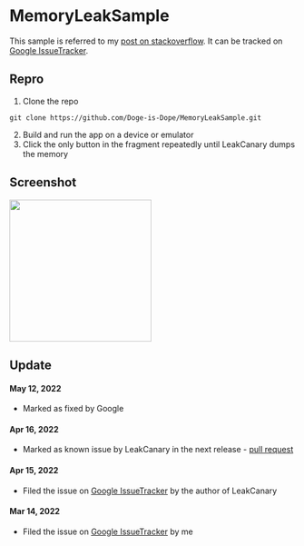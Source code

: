 # MemoryLeakSample

This sample is referred to my [post on stackoverflow](https://stackoverflow.com/questions/71433551/data-binding-causes-memory-leak-even-the-binding-has-been-nullified).
It can be tracked on [Google IssueTracker](https://issuetracker.google.com/issues/229136453).

## Repro
1. Clone the repo
```
git clone https://github.com/Doge-is-Dope/MemoryLeakSample.git
```
2. Build and run the app on a device or emulator
3. Click the only button in the fragment repeatedly until LeakCanary dumps the memory

## Screenshot
<img src="https://i.stack.imgur.com/L3WcT.gif" width="250"/>


## Update

#### May 12, 2022
- Marked as fixed by Google

#### Apr 16, 2022
- Marked as known issue by LeakCanary in the next release - [pull request](https://github.com/square/leakcanary/pull/2347)

#### Apr 15, 2022
- Filed the issue on [Google IssueTracker](https://issuetracker.google.com/issues/229136453) by the author of LeakCanary

#### Mar 14, 2022
- Filed the issue on [Google IssueTracker](https://issuetracker.google.com/issues/224311803) by me

